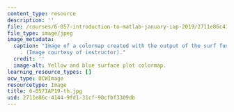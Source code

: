 ```yaml
---
content_type: resource
description: ''
file: /courses/6-057-introduction-to-matlab-january-iap-2019/2711e86c41449fd131cf90cfbf3309db_6-057IAP19-th.jpg
file_type: image/jpeg
image_metadata:
  caption: "Image of a colormap created with the output of the surf function in MATLAB\xAE\
    . (Image courtesy of instructor)."
  credit: ''
  image-alt: Yellow and blue surface plot colormap.
learning_resource_types: []
ocw_type: OCWImage
resourcetype: Image
title: 6-057IAP19-th.jpg
uid: 2711e86c-4144-9fd1-31cf-90cfbf3309db
---
```

